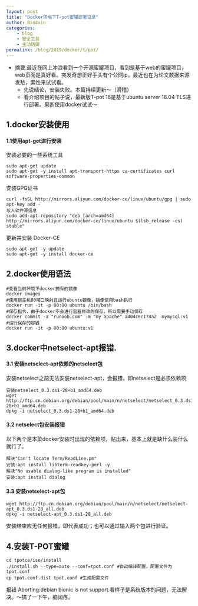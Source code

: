 ```yaml
---
layout: post
title: "Docker环境下T-pot蜜罐部署记录"
author: Bin4xin
categories:
    - blog
    - 安全工具
    - 主动防御
permalink: /blog/2019/docker/t/pot/
---
```


* 摘要:最近在网上冲浪看到一个开源蜜罐项目，看到是基于web的蜜罐项目，web页面是真好看。突发奇想正好手头有个公网ip，最近也在为论文数据来源发愁，索性来试试看。
	- 先说结论，安装失败。本篇持续更新～（滑稽）
	- 看介绍项目的帖子说，最新版T-pot 18是基于ubuntu server 18.04 TLS进行部署。果断使用docker试试～

## 1.docker安装使用

#### 1.1使用apt-get进行安装

安装必要的一些系统工具
```
sudo apt-get update
sudo apt-get -y install apt-transport-https ca-certificates curl software-properties-common
```
安装GPG证书
```
curl -fsSL http://mirrors.aliyun.com/docker-ce/linux/ubuntu/gpg | sudo apt-key add -
写入软件源信息
sudo add-apt-repository "deb [arch=amd64] http://mirrors.aliyun.com/docker-ce/linux/ubuntu $(lsb_release -cs) stable"
```
更新并安装 Docker-CE
```
sudo apt-get -y update
sudo apt-get -y install docker-ce
```

## 2.docker使用语法
```
#查看当前环境下docker拥有的镜像
docker images 
#使用宿主机80端口映射且运行ubuntu镜像，镜像使用bash执行
docker run -it -p 80:80 ubuntu /bin/bash
#保存指令，由于docker不会进行容器修改的保存，所以需要手动保存
docker commit -a "runoob.com" -m "my apache" a404c6c174a2  mymysql:v1
#运行保存的容器
docker run -it -p 80:80 ubuntu:v1 
```

## 3.docker中netselect-apt报错.

#### 3.1 安装netselect-apt依赖的netselect包

安装netselect之前无法安装netselect-apt，会报错。即netselect是必须依赖项
```
安装netselect_0.3.ds1-28+b1_amd64.deb
wget http://ftp.cn.debian.org/debian/pool/main/n/netselect/netselect_0.3.ds1-28+b1_amd64.deb
dpkg -i netselect_0.3.ds1-28+b1_amd64.deb
```

#### 3.2 netselect包安装报错
以下两个是本菜docker安装时出现的依赖项，贴出来，基本上就是缺什么装什么就行了。
```
解决"Can't locate Term/ReadLine.pm" 
安装:apt install libterm-readkey-perl -y
解决"No usable dialog-like program is installed" 
安装:apt install dialog
```
#### 3.3 安装netselect-apt包

```
wget http://ftp.cn.debian.org/debian/pool/main/n/netselect/netselect-apt_0.3.ds1-28_all.deb
dpkg -i netselect-apt_0.3.ds1-28_all.deb
```
安装结束应无任何报错，即代表成功；也可以通过输入两个包进行验证。

## 4.安装T-POT蜜罐

```
cd tpotce/iso/install
./install.sh --type=auto --conf=tpot.conf #自动编译配置，配置文件为tpot.conf
cp tpot.conf.dist tpot.conf #生成配置文件
```
报错 Aborting:debian bionic is not support.看样子是系统版本的问题，无法解决。～搞了一下午，脑阔疼。
